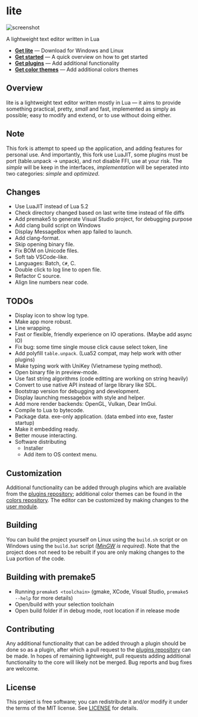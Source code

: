 # lite
![screenshot](https://user-images.githubusercontent.com/3920290/81471642-6c165880-91ea-11ea-8cd1-fae7ae8f0bc4.png)

A lightweight text editor written in Lua

* **[Get lite](https://github.com/rxi/lite/releases/latest)** — Download
  for Windows and Linux
* **[Get started](doc/usage.md)** — A quick overview on how to get started
* **[Get plugins](https://github.com/rxi/lite-plugins)** — Add additional
  functionality
* **[Get color themes](https://github.com/rxi/lite-colors)** — Add additional colors
  themes

## Overview
lite is a lightweight text editor written mostly in Lua — it aims to provide
something practical, pretty, *small* and fast, implemented as simply as
possible; easy to modify and extend, or to use without doing either.

## Note
This fork is attempt to speed up the application, and adding features for personal use.
And importantly, this fork use LuaJIT, some plugins must be port (table.unpack -> unpack), and not disable FFI, use at your risk.
The *simple* will be keep in the interfaces, *implementation* will be seperated into two categories: *simple* and *optimized*.

## Changes
- Use LuaJIT instead of Lua 5.2
- Check directory changed based on last write time instead of file diffs
- Add premake5 to generate Visual Studio project, for debugging purpose
- Add clang build script on Windows
- Display MessageBox when app failed to launch.
- Add clang-format.
- Skip opening binary file.
- Fix BOM on Unicode files.
- Soft tab VSCode-like.
- Languages: Batch, `C#`, C.
- Double click to log line to open file.
- Refactor C source.
- Align line numbers near code.

## TODOs
- Display icon to show log type.
- Make app more robust.
- Line wrapping.
- Fast or flexible, friendly experience on IO operations. (Maybe add async IO)
- Fix bug: some time single mouse click cause select token, line
- Add polyfill `table.unpack`. (Lua52 compat, may help work with other plugins)
- Make typing work with UniKey (Vietnamese typing method).
- Open binary file in preview-mode.
- Use fast string algorithms (code editting are working on string heavily)
- Convert to use native API instead of large library like SDL.
- Bootstrap version for debugging and development.
- Display launching messagebox with style and helper.
- Add more render backends: OpenGL, Vulkan, Dear ImGui.
- Compile to Lua to bytecode.
- Package data. exe-only application. (data embed into exe, faster startup)
- Make it embedding ready.
- Better mouse interacting.
- Software distributing
    - Installer
    - Add item to OS context menu.

## Customization
Additional functionality can be added through plugins which are available from
the [plugins repository](https://github.com/rxi/lite-plugins); additional color
themes can be found in the [colors repository](https://github.com/rxi/lite-colors).
The editor can be customized by making changes to the
[user module](data/user/init.lua).

## Building
You can build the project yourself on Linux using the `build.sh` script
or on Windows using the `build.bat` script *([MinGW](https://nuwen.net/mingw.html) is required)*.
Note that the project does not need to be rebuilt if you are only making changes
to the Lua portion of the code.

## Building with premake5
- Running `premake5 <toolchain>` (gmake, XCode, Visual Studio, `premake5 --help` for more details)
- Open/build with your selection toolchain
- Open build folder if in debug mode, root location if in release mode

## Contributing
Any additional functionality that can be added through a plugin should be done
so as a plugin, after which a pull request to the
[plugins repository](https://github.com/rxi/lite-plugins) can be made. In hopes
of remaining lightweight, pull requests adding additional functionality to the
core will likely not be merged. Bug reports and bug fixes are welcome.

## License
This project is free software; you can redistribute it and/or modify it under
the terms of the MIT license. See [LICENSE](LICENSE) for details.

